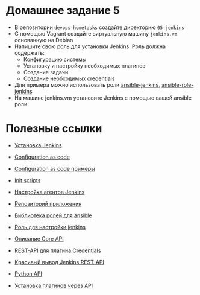 

# Домашнее задание 5

- В репозитории `devops-hometasks` создайте директорию `05-jenkins`
- C помощью Vagrant создайте виртуальную машину `jenkins.vm` основанную на Debian
- Напишите свою роль для установки Jenkins. Роль должна содержать:
  - Конфигурацию системы
  - Установку и настройку необходимых плагинов
  - Создание задачи
  - Создание необходимых credentials
- Для примера можно использовать роли [ansible-jenkins](https://github.com/emmetog/ansible-jenkins), [ansible-role-jenkins](https://github.com/geerlingguy/ansible-role-jenkins)
- На машине jenkins.vm установите Jenkins с помощью вашей ansible роли. 

# Полезные ссылки

- [Установка Jenkins](https://jenkins.io/doc/book/installing/)

- [Configuration as code](https://plugins.jenkins.io/configuration-as-code/)
- [Configuration as code примеры](https://github.com/jenkinsci/configuration-as-code-plugin/blob/master/demos/README.adoc)
- [Init scripts](https://github.com/roboshop-jenkins/jenkins/tree/master/init-scripts)

- [Настройка агентов Jenkins](https://kamaok.org.ua/?p=2929)
- [Репозиторий приложения](https://github.com/wickett/word-cloud-generator)
- [Библиотека ролей для ansible](https://galaxy.ansible.com)
- [Роль для настройки jenkins](https://github.com/emmetog/ansible-jenkins)
  
- [Описание Core API](https://wiki.jenkins.io/display/JENKINS/Remote+access+API)
- [REST-API для плагина Credentials](https://support.cloudbees.com/hc/en-us/articles/360030526992-How-to-manage-Credentials-via-the-REST-API)
- [Красивый вывод Jenkins REST-API](http://automation-remarks.com/kak-prruchit-jenkins-api/)
- [Python API](https://jenkinsapi.readthedocs.io/en/latest/using_jenkinsapi.html)
- [Установка плагинов через API](https://www.anycodings.com/1questions/1072214/how-to-install-plugins-in-jenkins-with-the-help-of-jenkins-remote-access-api)
